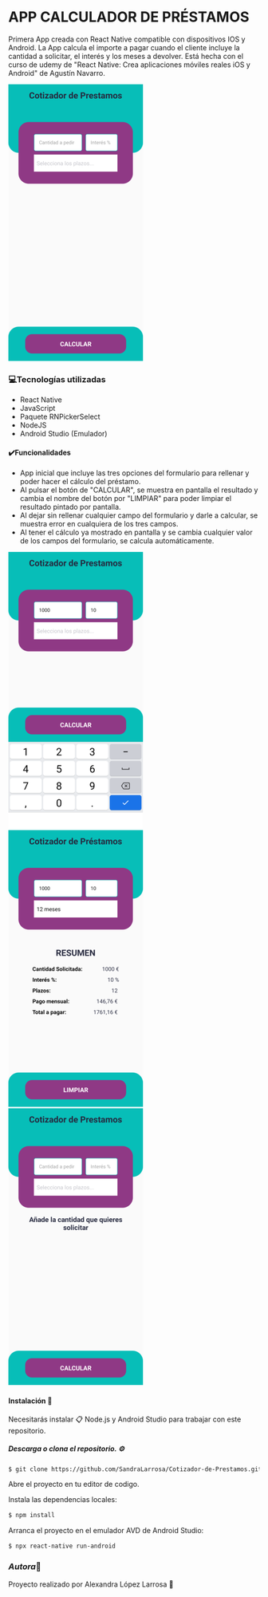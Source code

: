 # APP CALCULADOR DE PRÉSTAMOS

Primera App creada con React Native compatible con dispositivos IOS y Android. 
La App calcula el importe a pagar cuando el cliente incluye la cantidad a solicitar, el interés y los meses a devolver.
Está hecha con el curso de udemy de "React Native: Crea aplicaciones móviles reales iOS y Android" de Agustín Navarro. 


![Imagen inicial de la App](https://github.com/SandraLarrosa/Cotizador-de-Prestamos/blob/master/src/utils/images/InitApp.png)

### 💻Tecnologías utilizadas 

- React Native
- JavaScript
- Paquete RNPickerSelect
- NodeJS
- Android Studio (Emulador)


#### ✔️Funcionalidades 
- App inicial que incluye las tres opciones del formulario para rellenar y poder hacer el cálculo del préstamo.
- Al pulsar el botón de "CALCULAR", se muestra en pantalla el resultado y cambia el nombre del botón por "LIMPIAR" para poder limpiar el resultado pintado por pantalla.
- Al dejar sin rellenar cualquier campo del formulario y darle a calcular, se muestra error en cualquiera de los tres campos.
- Al tener el cálculo ya mostrado en pantalla y se cambia cualquier valor de los campos del formulario, se calcula automáticamente.

<div display="flex">
    <img src="https://github.com/SandraLarrosa/Cotizador-de-Prestamos/blob/master/src/utils/images/Inputs.png">
    <img src="https://github.com/SandraLarrosa/Cotizador-de-Prestamos/blob/master/src/utils/images/Calculate.png">
    <img src="https://github.com/SandraLarrosa/Cotizador-de-Prestamos/blob/master/src/utils/images/Error.png">
</div>


#### Instalación 🔧
Necesitarás instalar 📋 Node.js y Android Studio para trabajar con este repositorio.

##### Descarga o clona el repositorio. ⚙️
```bash 
$ git clone https://github.com/SandraLarrosa/Cotizador-de-Prestamos.git
```
Abre el proyecto en tu editor de codigo.

Instala las dependencias locales:
```bash
$ npm install
```
Arranca el proyecto en el emulador AVD de Android Studio:
```bash
$ npx react-native run-android
```

### *Autora*🌸
Proyecto realizado por Alexandra López Larrosa 🌠